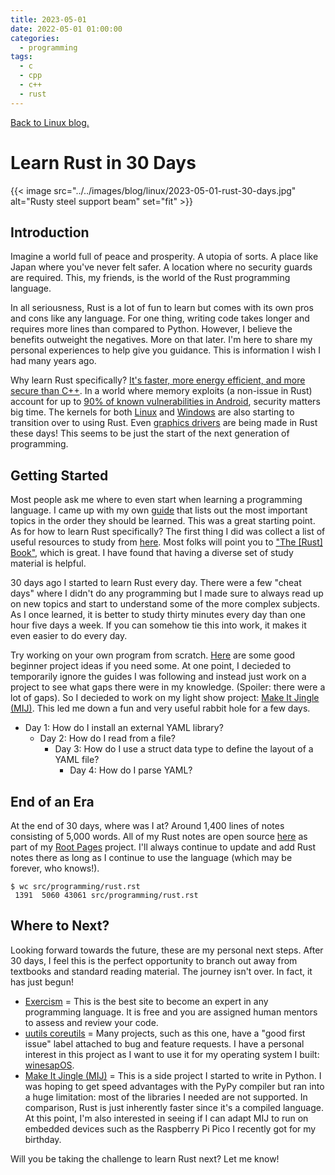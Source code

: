 ```yaml
---
title: 2023-05-01
date: 2022-05-01 01:00:00
categories:
  - programming
tags:
  - c
  - cpp
  - c++
  - rust
---
```


[Back to Linux blog.](../#linux)

# Learn Rust in 30 Days

{{< image src="../../images/blog/linux/2023-05-01-rust-30-days.jpg" alt="Rusty steel support beam" set="fit" >}}

## Introduction

Imagine a world full of peace and prosperity. A utopia of sorts. A place like Japan where you've never felt safer. A location where no security guards are required. This, my friends, is the world of the Rust programming language.

In all seriousness, Rust is a lot of fun to learn but comes with its own pros and cons like any language. For one thing, writing code takes longer and requires more lines than compared to Python. However, I believe the benefits outweight the negatives. More on that later. I'm here to share my personal experiences to help give you guidance. This is information I wish I had many years ago.

Why learn Rust specifically? [It's faster, more energy efficient, and more secure than C++](https://rootpages.lukeshort.cloud/latest/programming/rust.html#introduction). In a world where memory exploits (a non-issue in Rust) account for up to [90% of known vulnerabilities in Android](https://security.googleblog.com/2019/05/queue-hardening-enhancements.html), security matters big time. The kernels for both [Linux](https://thenewstack.io/rust-in-the-linux-kernel/) and [Windows](https://www.neowin.net/news/senior-microsoft-exec-says-windows-11-kernel-will-soon-be-booting-with-rust-inside/) are also starting to transition over to using Rust. Even [graphics drivers](https://www.phoronix.com/news/Rust-DRM-AGX-RFC-Preview) are being made in Rust these days! This seems to be just the start of the next generation of programming.

## Getting Started

Most people ask me where to even start when learning a programming language. I came up with my own [guide](https://rootpages.lukeshort.cloud/programming/devops.html#learning-a-new-programming-language) that lists out the most important topics in the order they should be learned. This was a great starting point. As for how to learn Rust specifically? The first thing I did was collect a list of useful resources to study from [here](https://rootpages.lukeshort.cloud/latest/programming/rust.html#tutorials). Most folks will point you to ["The [Rust] Book"](https://doc.rust-lang.org/book/), which is great. I have found that having a diverse set of study material is helpful.

30 days ago I started to learn Rust every day. There were a few "cheat days" where I didn't do any programming but I made sure to always read up on new topics and start to understand some of the more complex subjects. As I once learned, it is better to study thirty minutes every day than one hour five days a week. If you can somehow tie this into work, it makes it even easier to do every day.

Try working on your own program from scratch. [Here](https://github.com/the-programmers-hangout/programming-resources/blob/master/ideas.md) are some good beginner project ideas if you need some. At one point, I decieded to temporarily ignore the guides I was following and instead just work on a project to see what gaps there were in my knowledge. (Spoiler: there were a lot of gaps). So I decieded to work on my light show project: [Make It Jingle (MIJ)](https://github.com/LukeShortCloud/mij). This led me down a fun and very useful rabbit hole for a few days.

- Day 1: How do I install an external YAML library?
    - Day 2: How do I read from a file?
        - Day 3: How do I use a struct data type to define the layout of a YAML file?
            - Day 4: How do I parse YAML?

## End of an Era

At the end of 30 days, where was I at? Around 1,400 lines of notes consisting of 5,000 words. All of my Rust notes are open source [here](https://rootpages.lukeshort.cloud/latest/programming/rust.html) as part of my [Root Pages](https://github.com/LukeShortCloud/rootpages) project. I'll always continue to update and add Rust notes there as long as I continue to use the language (which may be forever, who knows!).

```
$ wc src/programming/rust.rst
 1391  5060 43061 src/programming/rust.rst
```

## Where to Next?

Looking forward towards the future, these are my personal next steps. After 30 days, I feel this is the perfect opportunity to branch out away from textbooks and standard reading material. The journey isn't over. In fact, it has just begun!

- [Exercism](https://exercism.org/) = This is the best site to become an expert in any programming language. It is free and you are assigned human mentors to assess and review your code.
- [uutils coreutils](https://github.com/uutils/coreutils/issues?q=is%3Aopen+is%3Aissue+label%3A%22good+first+issue%22) = Many projects, such as this one, have a "good first issue" label attached to bug and feature requests. I have a personal interest in this project as I want to use it for my operating system I built: [winesapOS](https://github.com/LukeShortCloud/winesapOS).
- [Make It Jingle (MIJ)](https://github.com/LukeShortCloud/mij) = This is a side project I started to write in Python. I was hoping to get speed advantages with the PyPy compiler but ran into a huge limitation: most of the libraries I needed are not supported. In comparison, Rust is just inherently faster since it's a compiled language. At this point, I'm also interested in seeing if I can adapt MIJ to run on embedded devices such as the Raspberry Pi Pico I recently got for my birthday.

Will you be taking the challenge to learn Rust next? Let me know!
